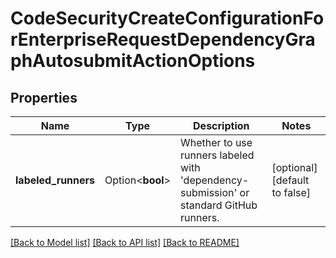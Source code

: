 # CodeSecurityCreateConfigurationForEnterpriseRequestDependencyGraphAutosubmitActionOptions

## Properties

Name | Type | Description | Notes
------------ | ------------- | ------------- | -------------
**labeled_runners** | Option<**bool**> | Whether to use runners labeled with 'dependency-submission' or standard GitHub runners. | [optional][default to false]

[[Back to Model list]](../README.md#documentation-for-models) [[Back to API list]](../README.md#documentation-for-api-endpoints) [[Back to README]](../README.md)


